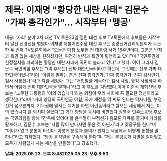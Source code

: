 # **제목: 이재명 "황당한 내란 사태" 김문수 "가짜 총각인가"... 시작부터 '맹공'**

  내용: '사회' 분야 2차 대선 TV 토론23일 열린 대선 후보 TV토론에서 후보들은 시작부터 날선 신경전을 벌였다.이재명 더불어민주당 대선 후보는 중앙선거관리위원회가 주관한 두 번째 TV토론회에서 “오늘은 마침 노무현 전 대통령 서거 16주년이다. 그분은 반칙과 특권 없는 세상을 원하셨지만, 여전히 반칙과 특권이 횡행하고 있다”며 "국민주권과 헌정질서를 파괴하는 황당한 내란 사태에 국민이 놀라고 있다"고 했다. 이어 그러자 김문수 국민의힘 후보는 “(이 후보는) 진짜 대한민국이라고 하는데, 그전에는 전부 가짜 대한민국이었나”라며 “이렇게 말하는 분은 진짜 총각인가, 가짜 총각인가. 진짜 검사인가, 검사 사칭인가”라고 각을 세었다. 그는 “거짓말을 계속하고 검사 사칭, 총각 사칭까지 하면서 어떻게 진짜 대한민국을 말하나”라고 이 후보를 겨냥했다.이어 이준석 개혁신당 후보는 “노무현 대통령의 '이의 있습니다'라는 외침이 우리 사회에 꼭 필요한 정신이라고 생각한다”라며 “거대 양당의 국민연금 야합, 국가 재정을 막 써도 된다는 막사니즘, 부정선거 음모론까지, 기득권에 맞서는 얘기를 하면 어린놈이라고 깔보는 세상에서 저는 '이의 있습니다'를 외치며 살았다”고 거대 양당을 동시에 비판했다.권영국 민주노동당 후보는 국민의힘을 향해 “감옥에 있어야 할 윤석열이 부정선거 음모론 다큐를 즐기며 거리를 활보하고, 김문수 후보는 '사람 많이 만나시면 좋은 것 아닌가'라고 맞장구를 친다”며 “어이가 없고 분통이 터진다. 이렇게 분열과 불의가 판치는 세상에서 어떻게 통합을 말하나”라고 지적했다. “당장 윤석열을 구속해야 한다”며 “저는 불평등과 차별을 갈아엎고 모두가 사람답게 사는 세상을 만들겠다”고 강조했다.

  **날짜: 2025.05.23. 오후 8:482025.05.23. 오후 8:53**